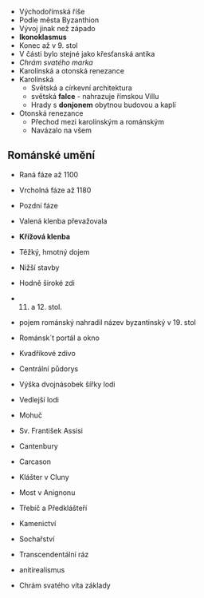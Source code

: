 - Východořímská říše
- Podle města Byzanthion
- Vývoj jinak než západo
- **Ikonoklasmus**
- Konec až v 9. stol
- V části bylo stejné jako křesťanská antika
- *Chrám svatého marka*
- Karolínská a otonská renezance
- Karolínská
	- Světská a církevní architektura
	- světská **falce** - nahrazuje římskou Villu
	- Hrady s **donjonem** obytnou budovou a kaplí
- Otonská renezance
	- Přechod mezi karolínským a románským
	- Navázalo na všem

## Románské umění
- Raná fáze až 1100
- Vrcholná fáze až 1180
- Pozdní fáze

- Valená klenba převažovala
- **Křížová klenba**
- Těžký, hmotný dojem
- Nižší stavby
- Hodně široké zdi
- 11. a 12. stol.
- pojem románský nahradil název byzantinský v 19. stol
- Románsk´t portál a okno
- Kvadříkové zdivo
- Centrální půdorys
- Výška dvojnásobek šířky lodi
- Vedlejší lodi

- Mohuč
- Sv. František Assisi
- Cantenbury
- Carcason
- Klášter v Cluny
- Most v Anignonu
- Třebíč a Předklášteří

- Kamenictví
- Sochařství
- Transcendentální ráz
- anitirealismus
- Chrám svatého víta základy
